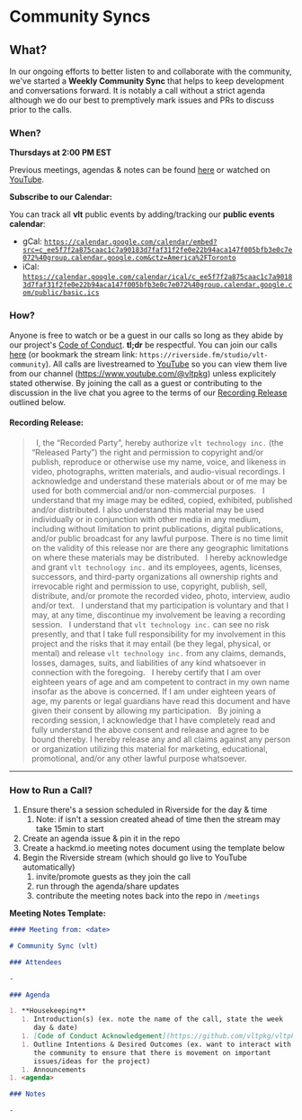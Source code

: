 # Community Syncs

## What?

In our ongoing efforts to better listen to and collaborate with the
community, we've started a **Weekly Community Sync** that helps to
keep development and conversations forward. It is notably a call
without a strict agenda although we do our best to premptively mark
issues and PRs to discuss prior to the calls.

### When?

**Thursdays at 2:00 PM EST**

Previous meetings, agendas & notes can be found
[here](https://github.com/vltpkg/vltpkg/tree/main/meetings) or watched
on [YouTube](https://www.youtube.com/@vltpkg).

**Subscribe to our Calendar:**

You can track all **vlt** public events by adding/tracking our
**public events calendar**:

- gCal:
  [`https://calendar.google.com/calendar/embed?src=c_ee5f7f2a875caac1c7a90183d7faf31f2fe0e22b94aca147f005bfb3e0c7e072%40group.calendar.google.com&ctz=America%2FToronto`](https://calendar.google.com/calendar/embed?src=c_ee5f7f2a875caac1c7a90183d7faf31f2fe0e22b94aca147f005bfb3e0c7e072%40group.calendar.google.com&ctz=America%2FTorontoca)
- iCal:
  [`https://calendar.google.com/calendar/ical/c_ee5f7f2a875caac1c7a90183d7faf31f2fe0e22b94aca147f005bfb3e0c7e072%40group.calendar.google.com/public/basic.ics`](https://calendar.google.com/calendar/ical/c_ee5f7f2a875caac1c7a90183d7faf31f2fe0e22b94aca147f005bfb3e0c7e072%40group.calendar.google.com/public/basic.ics)

### How?

Anyone is free to watch or be a guest in our calls so long as they
abide by our project's [Code of Conduct](CODE_OF_CONDUCT.md).
**tl;dr** be respectful. You can join our calls
[here](https://riverside.fm/studio/vlt-community) (or bookmark the
stream link: `https://riverside.fm/studio/vlt-community`). All calls
are livestreamed to [YouTube](https://www.youtube.com/@vltpkg) so you
can view them live from our channel (https://www.youtube.com/@vltpkg)
unless explicitely stated otherwise. By joining the call as a guest or
contributing to the discussion in the live chat you agree to the terms
of our [Recording Release](#recording-release) outlined below.

#### Recording Release:

> &nbsp; I, the “Recorded Party”, hereby authorize
> `vlt technology inc.` (the “Released Party”) the right and
> permission to copyright and/or publish, reproduce or otherwise use
> my name, voice, and likeness in video, photographs, written
> materials, and audio-visual recordings. I acknowledge and understand
> these materials about or of me may be used for both commercial
> and/or non-commercial purposes. &nbsp; I understand that my image
> may be edited, copied, exhibited, published and/or distributed. I
> also understand this material may be used individually or in
> conjunction with other media in any medium, including without
> limitation to print publications, digital publications, and/or
> public broadcast for any lawful purpose. There is no time limit on
> the validity of this release nor are there any geographic
> limitations on where these materials may be distributed. &nbsp; I
> hereby acknowledge and grant `vlt technology inc.` and its
> employees, agents, licenses, successors, and third-party
> organizations all ownership rights and irrevocable right and
> permission to use, copyright, publish, sell, distribute, and/or
> promote the recorded video, photo, interview, audio and/or text.
> &nbsp; I understand that my participation is voluntary and that I
> may, at any time, discontinue my involvement be leaving a recording
> session. &nbsp; I understand that `vlt technology inc.` can see no
> risk presently, and that I take full responsibility for my
> involvement in this project and the risks that it may entail (be
> they legal, physical, or mental) and release `vlt technology inc.`
> from any claims, demands, losses, damages, suits, and liabilities of
> any kind whatsoever in connection with the foregoing. &nbsp; I
> hereby certify that I am over eighteen years of age and am competent
> to contract in my own name insofar as the above is concerned. If I
> am under eighteen years of age, my parents or legal guardians have
> read this document and have given their consent by allowing my
> participation. &nbsp; By joining a recording session, I acknowledge
> that I have completely read and fully understand the above consent
> and release and agree to be bound thereby. I hereby release any and
> all claims against any person or organization utilizing this
> material for marketing, educational, promotional, and/or any other
> lawful purpose whatsoever.

---

### How to Run a Call?

1. Ensure there's a session scheduled in Riverside for the day & time
   1. Note: if isn't a session created ahead of time then the stream
      may take 15min to start
2. Create an agenda issue & pin it in the repo
3. Create a hackmd.io meeting notes document using the template below
4. Begin the Riverside stream (which should go live to YouTube
   automatically)
   1. invite/promote guests as they join the call
   2. run through the agenda/share updates
   3. contribute the meeting notes back into the repo in `/meetings`

**Meeting Notes Template:**

```md
#### Meeting from: <date>

# Community Sync (vlt)

### Attendees

-

### Agenda

1. **Housekeeping**
   1. Introduction(s) (ex. note the name of the call, state the week
      day & date)
   1. [Code of Conduct Acknowledgement](https://github.com/vltpkg/vltpkg/blob/main/CODE_OF_CONDUCT.md)
   1. Outline Intentions & Desired Outcomes (ex. want to interact with
      the community to ensure that there is movement on important
      issues/ideas for the project)
   1. Announcements
1. <agenda>

### Notes

-
```
